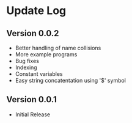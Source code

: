 # Update Log

## Version 0.0.2
- Better handling of name collisions
- More example programs
- Bug fixes
- Indexing
- Constant variables
- Easy string concatentation using '$' symbol

## Version 0.0.1
- Initial Release
